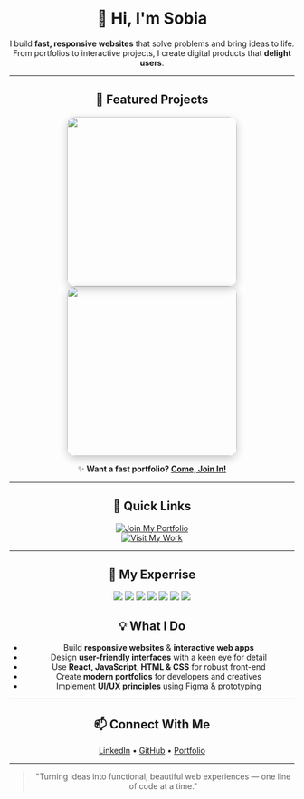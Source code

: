 <div align="center">

# 👋 Hi, I'm Sobia
I build **fast, responsive websites** that solve problems and bring ideas to life.  
From portfolios to interactive projects, I create digital products that **delight users**.

---

## 📂 Featured Projects

<p align="center">
  <a href="https://sobia-portfolio.netlify.app" target="_blank">
    <img src="https://github.com/user-attachments/assets/d7044ac9-af8c-4f77-80b9-37bf54c5adf5" width="300" style="border-radius:15px; box-shadow:0 5px 15px rgba(0,0,0,0.2);" />
  </a>
  <a href="https://sobia-portfolio.netlify.app" target="_blank">
    <img src="https://github.com/user-attachments/assets/9ccfa2c4-1fa8-4852-bd80-1a4c87a4e690" width="300" style="border-radius:15px; box-shadow:0 5px 15px rgba(0,0,0,0.2);" />
  </a>
</p>

✨ **Want a fast portfolio? [Come, Join In!](https://tally.so/r/3yalkg)**


---

## 🔗 Quick Links

[![Join My Portfolio](https://img.shields.io/badge/Join%20Portfolio-🚀-blue?style=for-the-badge)](https://tally.so/r/3yalkg)  
[![Visit My Work](https://img.shields.io/badge/Portfolio-View-green?style=for-the-badge)](https://sobia-portfolio.netlify.app)

---

## 🌟 My Experrise
<p align="center">
  <img src="https://img.shields.io/badge/React-20232A?style=for-the-badge&logo=react&logoColor=61DAFB" />
  <img src="https://img.shields.io/badge/JavaScript-F7DF1E?style=for-the-badge&logo=javascript&logoColor=black" />
  <img src="https://img.shields.io/badge/HTML5-E34F26?style=for-the-badge&logo=html5&logoColor=white" />
  <img src="https://img.shields.io/badge/CSS3-1572B6?style=for-the-badge&logo=css3&logoColor=white" />
  <img src="https://img.shields.io/badge/Figma-F24E1E?style=for-the-badge&logo=figma&logoColor=white" />
  <img src="https://img.shields.io/badge/GitHub-181717?style=for-the-badge&logo=github&logoColor=white" />
  <img src="https://img.shields.io/badge/WordPress-21759B?style=for-the-badge&logo=wordpress&logoColor=white" />
</p>

## 💡 What I Do

- Build **responsive websites** & **interactive web apps**
- Design **user-friendly interfaces** with a keen eye for detail
- Use **React, JavaScript, HTML & CSS** for robust front-end
- Create **modern portfolios** for developers and creatives
- Implement **UI/UX principles** using Figma & prototyping

---

## 📫 Connect With Me
<p align="center">
  <a href="https://www.linkedin.com/in/sobia-soomro/" target="_blank">LinkedIn</a> • 
  <a href="https://github.com/sobia-soomro" target="_blank">GitHub</a> • 
  <a href="https://sobia-portfolio.netlify.app" target="_blank">Portfolio</a>
</p>

---

> "Turning ideas into functional, beautiful web experiences — one line of code at a time."  
</div>






